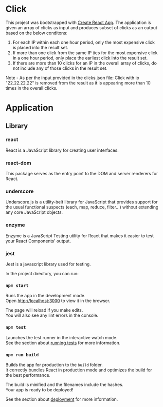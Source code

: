 # Click

This project was bootstrapped with [Create React App](https://github.com/facebook/create-react-app). The application is given an array of clicks as input and produces subset of clicks as an output based on the below conditons:

1. For each IP within each one hour period, only the most expensive click is placed into the
result set.
2. If more than one click from the same IP ties for the most expensive click in a one hour
period, only place the earliest click into the result set.
3. If there are more than 10 clicks for an IP in the overall array of clicks, do not include any
of those clicks in the result set.

Note - As per the input provided in the clicks.json file:
Click with ip "22.22.22.22" is removed from the result as it is appearing more than 10 times in the overall clicks.


# Application

## Library

### react
React is a JavaScript library for creating user interfaces.

### react-dom
This package serves as the entry point to the DOM and server renderers for React.

### underscore
Underscore.js is a utility-belt library for JavaScript that provides support for the usual functional suspects (each, map, reduce, filter...) without extending any core JavaScript objects.

### enzyme
Enzyme is a JavaScript Testing utility for React that makes it easier to test your React Components' output. 

### jest
Jest is a javascript library used for testing.

In the project directory, you can run:

### `npm start`

Runs the app in the development mode.\
Open [http://localhost:3000](http://localhost:3000) to view it in the browser.

The page will reload if you make edits.\
You will also see any lint errors in the console.

### `npm test`

Launches the test runner in the interactive watch mode.\
See the section about [running tests](https://facebook.github.io/create-react-app/docs/running-tests) for more information.

### `npm run build`

Builds the app for production to the `build` folder.\
It correctly bundles React in production mode and optimizes the build for the best performance.

The build is minified and the filenames include the hashes.\
Your app is ready to be deployed!

See the section about [deployment](https://facebook.github.io/create-react-app/docs/deployment) for more information.
